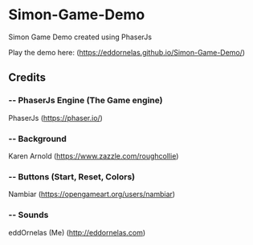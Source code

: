 # Simon-Game-Demo
Simon Game Demo created using PhaserJs

Play the demo here: (https://eddornelas.github.io/Simon-Game-Demo/)

## Credits

### -- PhaserJs Engine (The Game engine)
PhaserJs
(https://phaser.io/)

### -- Background
Karen Arnold
(https://www.zazzle.com/roughcollie)

### -- Buttons (Start, Reset, Colors)
Nambiar
(https://opengameart.org/users/nambiar)

### -- Sounds
eddOrnelas (Me)
(http://eddornelas.com)